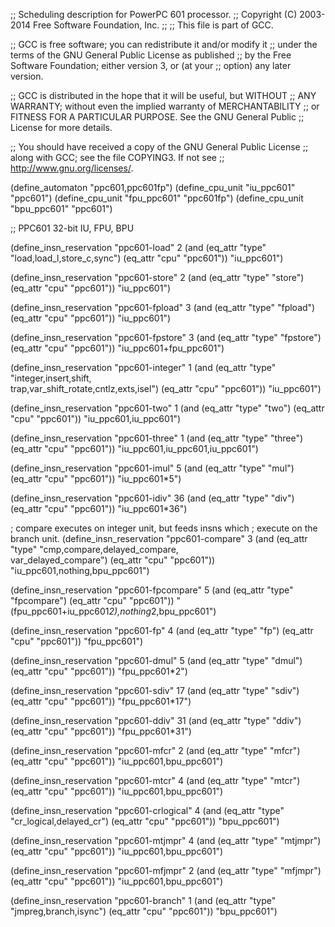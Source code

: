 ;; Scheduling description for PowerPC 601 processor.
;;   Copyright (C) 2003-2014 Free Software Foundation, Inc.
;;
;; This file is part of GCC.

;; GCC is free software; you can redistribute it and/or modify it
;; under the terms of the GNU General Public License as published
;; by the Free Software Foundation; either version 3, or (at your
;; option) any later version.

;; GCC is distributed in the hope that it will be useful, but WITHOUT
;; ANY WARRANTY; without even the implied warranty of MERCHANTABILITY
;; or FITNESS FOR A PARTICULAR PURPOSE.  See the GNU General Public
;; License for more details.

;; You should have received a copy of the GNU General Public License
;; along with GCC; see the file COPYING3.  If not see
;; <http://www.gnu.org/licenses/>.

(define_automaton "ppc601,ppc601fp")
(define_cpu_unit "iu_ppc601" "ppc601")
(define_cpu_unit "fpu_ppc601" "ppc601fp")
(define_cpu_unit "bpu_ppc601" "ppc601")

;; PPC601  32-bit IU, FPU, BPU

(define_insn_reservation "ppc601-load" 2
  (and (eq_attr "type" "load,load_l,store_c,sync")
       (eq_attr "cpu" "ppc601"))
  "iu_ppc601")

(define_insn_reservation "ppc601-store" 2
  (and (eq_attr "type" "store")
       (eq_attr "cpu" "ppc601"))
  "iu_ppc601")

(define_insn_reservation "ppc601-fpload" 3
  (and (eq_attr "type" "fpload")
       (eq_attr "cpu" "ppc601"))
  "iu_ppc601")

(define_insn_reservation "ppc601-fpstore" 3
  (and (eq_attr "type" "fpstore")
       (eq_attr "cpu" "ppc601"))
  "iu_ppc601+fpu_ppc601")

(define_insn_reservation "ppc601-integer" 1
  (and (eq_attr "type" "integer,insert,shift,\
                        trap,var_shift_rotate,cntlz,exts,isel")
       (eq_attr "cpu" "ppc601"))
  "iu_ppc601")

(define_insn_reservation "ppc601-two" 1
  (and (eq_attr "type" "two")
       (eq_attr "cpu" "ppc601"))
  "iu_ppc601,iu_ppc601")

(define_insn_reservation "ppc601-three" 1
  (and (eq_attr "type" "three")
       (eq_attr "cpu" "ppc601"))
  "iu_ppc601,iu_ppc601,iu_ppc601")

(define_insn_reservation "ppc601-imul" 5
  (and (eq_attr "type" "mul")
       (eq_attr "cpu" "ppc601"))
  "iu_ppc601*5")

(define_insn_reservation "ppc601-idiv" 36
  (and (eq_attr "type" "div")
       (eq_attr "cpu" "ppc601"))
  "iu_ppc601*36")

; compare executes on integer unit, but feeds insns which
; execute on the branch unit.
(define_insn_reservation "ppc601-compare" 3
  (and (eq_attr "type" "cmp,compare,delayed_compare,\
                        var_delayed_compare")
       (eq_attr "cpu" "ppc601"))
  "iu_ppc601,nothing,bpu_ppc601")

(define_insn_reservation "ppc601-fpcompare" 5
  (and (eq_attr "type" "fpcompare")
       (eq_attr "cpu" "ppc601"))
  "(fpu_ppc601+iu_ppc601*2),nothing*2,bpu_ppc601")

(define_insn_reservation "ppc601-fp" 4
  (and (eq_attr "type" "fp")
       (eq_attr "cpu" "ppc601"))
  "fpu_ppc601")

(define_insn_reservation "ppc601-dmul" 5
  (and (eq_attr "type" "dmul")
       (eq_attr "cpu" "ppc601"))
  "fpu_ppc601*2")

(define_insn_reservation "ppc601-sdiv" 17
  (and (eq_attr "type" "sdiv")
       (eq_attr "cpu" "ppc601"))
  "fpu_ppc601*17")

(define_insn_reservation "ppc601-ddiv" 31
  (and (eq_attr "type" "ddiv")
       (eq_attr "cpu" "ppc601"))
  "fpu_ppc601*31")

(define_insn_reservation "ppc601-mfcr" 2
  (and (eq_attr "type" "mfcr")
       (eq_attr "cpu" "ppc601"))
  "iu_ppc601,bpu_ppc601")

(define_insn_reservation "ppc601-mtcr" 4
  (and (eq_attr "type" "mtcr")
       (eq_attr "cpu" "ppc601"))
  "iu_ppc601,bpu_ppc601")

(define_insn_reservation "ppc601-crlogical" 4
  (and (eq_attr "type" "cr_logical,delayed_cr")
       (eq_attr "cpu" "ppc601"))
  "bpu_ppc601")

(define_insn_reservation "ppc601-mtjmpr" 4
  (and (eq_attr "type" "mtjmpr")
       (eq_attr "cpu" "ppc601"))
  "iu_ppc601,bpu_ppc601")

(define_insn_reservation "ppc601-mfjmpr" 2
  (and (eq_attr "type" "mfjmpr")
       (eq_attr "cpu" "ppc601"))
  "iu_ppc601,bpu_ppc601")

(define_insn_reservation "ppc601-branch" 1
  (and (eq_attr "type" "jmpreg,branch,isync")
       (eq_attr "cpu" "ppc601"))
  "bpu_ppc601")

